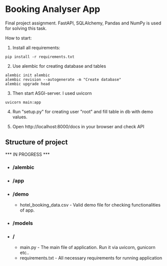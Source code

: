 # Booking Analyser App
Final project assignment. FastAPI, SQLAlchemy, Pandas and NumPy is used for solving this task.


How to start:

1. Install all requirements:
```
pip install -r requirements.txt
```
2. Use alembic for creating database and tables
```
alembic init alembic
alembic revision --autogenerate -m "Create database"
alembic upgrade head
```
3. Then start ASGI-server. I used uvicorn
```
uvicorn main:app
```
4. Run "setup.py" for creating user "root" and fill table in db with demo values.

5. Open http://localhost:8000/docs in your browser and check API



## Structure of project
*** IN PROGRESS ***
* ### /alembic


* ### /app

* ### /demo
    * hotel_booking_data.csv - Valid demo file for checking functionalities of app.
  

* ### /models

* ### /
    * main.py - The main file of application. Run it via uvicorn, gunicorn etc..
    * requirements.txt - All necessary requirements for running application